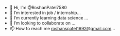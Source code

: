 - 👋 Hi, I’m @RoshanPatel7580
- 👀 I’m interested in job / internship...
- 🌱 I’m currently learning data science ...
- 💞️ I’m looking to collaborate on ...
- 📫 How to reach me roshanspatel1992@gmail.com...

<!---
RoshanPatel7580/RoshanPatel7580 is a ✨ special ✨ repository because its `README.md` (this file) appears on your GitHub profile.
You can click the Preview link to take a look at your changes.
--->
